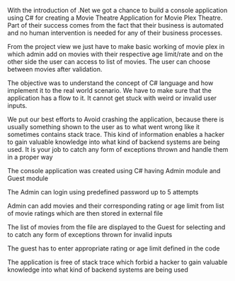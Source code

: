 With the introduction of .Net we got a chance to build a console application using C# for creating a Movie Theatre Application for Movie Plex Theatre.
Part of their success comes from the fact that their business is automated and no human intervention is needed for any of their business processes.

From the project view we just have to make basic working of movie plex in which admin add on movies with their respective age limit/rate
and on the other side the user can access to list of movies. The user can choose between movies after validation.

The objective was to understand the concept of C# language and how implement it to the real world scenario. We have to make sure that the application has a flow to it. It cannot get stuck with weird or invalid user inputs.

We put our best efforts to Avoid crashing the application, because there is usually something shown to the user as to what went wrong like it sometimes contains stack trace. This kind of information enables a hacker to gain valuable knowledge into what kind of backend systems are being used. It is your job to catch any form of exceptions thrown and handle them in a proper way

The console application  was created using C# having Admin module and Guest module

The Admin can login using predefined password up to 5 attempts

Admin can add  movies and their corresponding rating or age limit from list of movie ratings which are then stored in external file

The list of movies from the file are displayed to the Guest for selecting and to catch any form of exceptions thrown for invalid inputs 

The guest has to enter appropriate rating or age limit defined in the code

The application is free of stack trace which forbid a hacker to gain valuable knowledge into what kind of backend systems are being used
